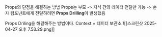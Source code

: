 Props의 단점을 해결하는 방법
Props는 부모 -> 자식 간의 데이터 전달만 가능
-> 손자 컴포넌트에게 전달하려면 **Props Drilling**이 발생했음

Props Driling을 해결해주는 방법이다.
Context = 데이터 보관소
![[스크린샷 2025-04-27 오후 7.53.29.png]]

